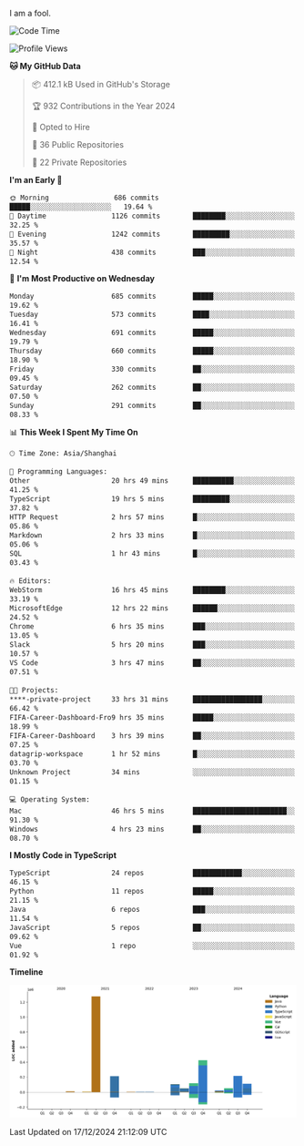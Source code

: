I am a fool.

<!--START_SECTION:waka-->
![Code Time](http://img.shields.io/badge/Code%20Time-2%2C282%20hrs%2036%20mins-blue)

![Profile Views](http://img.shields.io/badge/Profile%20Views-4-blue)

**🐱 My GitHub Data** 

> 📦 412.1 kB Used in GitHub's Storage 
 > 
> 🏆 932 Contributions in the Year 2024
 > 
> 💼 Opted to Hire
 > 
> 📜 36 Public Repositories 
 > 
> 🔑 22 Private Repositories 
 > 
**I'm an Early 🐤** 

```text
🌞 Morning                686 commits         █████░░░░░░░░░░░░░░░░░░░░   19.64 % 
🌆 Daytime                1126 commits        ████████░░░░░░░░░░░░░░░░░   32.25 % 
🌃 Evening                1242 commits        █████████░░░░░░░░░░░░░░░░   35.57 % 
🌙 Night                  438 commits         ███░░░░░░░░░░░░░░░░░░░░░░   12.54 % 
```
📅 **I'm Most Productive on Wednesday** 

```text
Monday                   685 commits         █████░░░░░░░░░░░░░░░░░░░░   19.62 % 
Tuesday                  573 commits         ████░░░░░░░░░░░░░░░░░░░░░   16.41 % 
Wednesday                691 commits         █████░░░░░░░░░░░░░░░░░░░░   19.79 % 
Thursday                 660 commits         █████░░░░░░░░░░░░░░░░░░░░   18.90 % 
Friday                   330 commits         ██░░░░░░░░░░░░░░░░░░░░░░░   09.45 % 
Saturday                 262 commits         ██░░░░░░░░░░░░░░░░░░░░░░░   07.50 % 
Sunday                   291 commits         ██░░░░░░░░░░░░░░░░░░░░░░░   08.33 % 
```


📊 **This Week I Spent My Time On** 

```text
🕑︎ Time Zone: Asia/Shanghai

💬 Programming Languages: 
Other                    20 hrs 49 mins      ██████████░░░░░░░░░░░░░░░   41.25 % 
TypeScript               19 hrs 5 mins       █████████░░░░░░░░░░░░░░░░   37.82 % 
HTTP Request             2 hrs 57 mins       █░░░░░░░░░░░░░░░░░░░░░░░░   05.86 % 
Markdown                 2 hrs 33 mins       █░░░░░░░░░░░░░░░░░░░░░░░░   05.06 % 
SQL                      1 hr 43 mins        █░░░░░░░░░░░░░░░░░░░░░░░░   03.43 % 

🔥 Editors: 
WebStorm                 16 hrs 45 mins      ████████░░░░░░░░░░░░░░░░░   33.19 % 
MicrosoftEdge            12 hrs 22 mins      ██████░░░░░░░░░░░░░░░░░░░   24.52 % 
Chrome                   6 hrs 35 mins       ███░░░░░░░░░░░░░░░░░░░░░░   13.05 % 
Slack                    5 hrs 20 mins       ███░░░░░░░░░░░░░░░░░░░░░░   10.57 % 
VS Code                  3 hrs 47 mins       ██░░░░░░░░░░░░░░░░░░░░░░░   07.51 % 

🐱‍💻 Projects: 
****-private-project     33 hrs 31 mins      █████████████████░░░░░░░░   66.42 % 
FIFA-Career-Dashboard-Fro9 hrs 35 mins       █████░░░░░░░░░░░░░░░░░░░░   18.99 % 
FIFA-Career-Dashboard    3 hrs 39 mins       ██░░░░░░░░░░░░░░░░░░░░░░░   07.25 % 
datagrip-workspace       1 hr 52 mins        █░░░░░░░░░░░░░░░░░░░░░░░░   03.70 % 
Unknown Project          34 mins             ░░░░░░░░░░░░░░░░░░░░░░░░░   01.15 % 

💻 Operating System: 
Mac                      46 hrs 5 mins       ███████████████████████░░   91.30 % 
Windows                  4 hrs 23 mins       ██░░░░░░░░░░░░░░░░░░░░░░░   08.70 % 
```

**I Mostly Code in TypeScript** 

```text
TypeScript               24 repos            ████████████░░░░░░░░░░░░░   46.15 % 
Python                   11 repos            █████░░░░░░░░░░░░░░░░░░░░   21.15 % 
Java                     6 repos             ███░░░░░░░░░░░░░░░░░░░░░░   11.54 % 
JavaScript               5 repos             ██░░░░░░░░░░░░░░░░░░░░░░░   09.62 % 
Vue                      1 repo              ░░░░░░░░░░░░░░░░░░░░░░░░░   01.92 % 
```



**Timeline**

![Lines of Code chart](https://raw.githubusercontent.com/VeejaLiu/VeejaLiu/master/assets/bar_graph.png)


 Last Updated on 17/12/2024 21:12:09 UTC
<!--END_SECTION:waka-->
